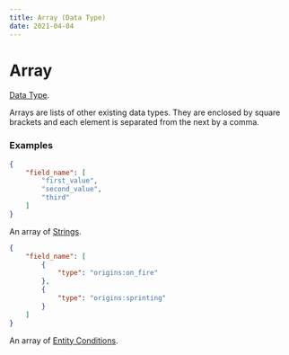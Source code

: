 ```yaml
---
title: Array (Data Type)
date: 2021-04-04
---
```

# Array

[Data Type](../data_types.md).

Arrays are lists of other existing data types. They are enclosed by square brackets and each element is separated from the next by a comma.

### Examples

```json
{
	"field_name": [
		"first_value",
		"second_value",
		"third"
	]
}
```
An array of [Strings](string.md).


```json
{
	"field_name": [
		{
			"type": "origins:on_fire"
		},
		{
			"type": "origins:sprinting"
		}
	]
}
```
An array of [Entity Conditions](../entity_conditions.md).
